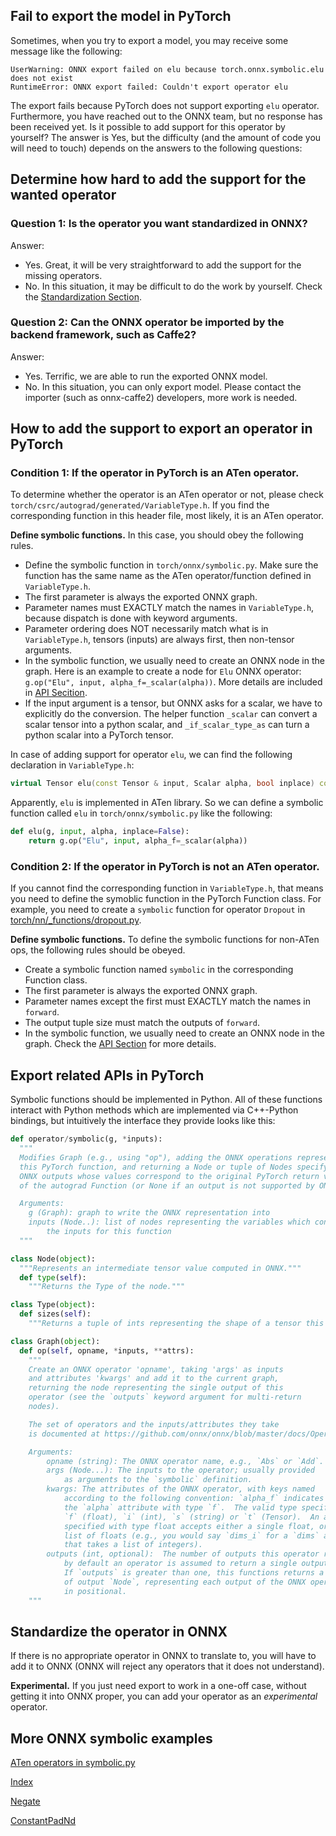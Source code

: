 ## Fail to export the model in PyTorch
Sometimes, when you try to export a model, you may receive some message like
the following:
```
UserWarning: ONNX export failed on elu because torch.onnx.symbolic.elu does not exist
RuntimeError: ONNX export failed: Couldn't export operator elu
```
The export fails because PyTorch does not support exporting `elu` operator.
Furthermore, you have reached out to the ONNX team, but no response has been
received yet. Is it possible to add support for this operator by yourself?
The answer is Yes, but the difficulty (and the amount of code you will need
to touch) depends on the answers to the following questions:

## Determine how hard to add the support for the wanted operator
### Question 1: Is the operator you want standardized in ONNX?
Answer:
- Yes. Great, it will be very straightforward to add the support for the
missing operators.
- No. In this situation, it may be difficult to do the work by yourself.
Check the [Standardization Section](#standardize_op).

### Question 2: Can the ONNX operator be imported by the backend framework, such as Caffe2?
Answer:
- Yes. Terrific, we are able to run the exported ONNX model.
- No. In this situation, you can only export model. Please contact the
importer (such as onnx-caffe2) developers, more work is needed.

## How to add the support to export an operator in PyTorch
### Condition 1: If the operator in PyTorch is an ATen operator.
To determine whether the operator is an ATen operator or not, please check
`torch/csrc/autograd/generated/VariableType.h`. If you find the
corresponding function in this header file, most likely, it is an ATen
operator.

**Define symbolic functions.** In this case, you should obey the following rules.
- Define the symbolic function in `torch/onnx/symbolic.py`. Make sure the
function has the same name as the ATen operator/function defined in
`VariableType.h`.
- The first parameter is always the exported ONNX graph.
- Parameter names must EXACTLY match the names in `VariableType.h`, because
dispatch is done with keyword arguments.
- Parameter ordering does NOT necessarily match what is in `VariableType.h`,
tensors (inputs) are always first, then non-tensor arguments.
- In the symbolic function, we usually need to create an ONNX node in the graph.
Here is an example to create a node for `Elu` ONNX operator:
`g.op("Elu", input, alpha_f=_scalar(alpha))`. More details are included in
[API Secition](#api).
- If the input argument is a tensor, but ONNX asks for a scalar, we have to
explicitly do the conversion. The helper function `_scalar` can convert a
scalar tensor into a python scalar, and `_if_scalar_type_as` can turn a
python scalar into a PyTorch tensor.

In case of adding support for operator `elu`, we can find the following
declaration in `VariableType.h`:
```cpp
virtual Tensor elu(const Tensor & input, Scalar alpha, bool inplace) const override;
```
Apparently, `elu` is implemented in ATen library. So we can define a symbolic
function called `elu` in `torch/onnx/symbolic.py` like the following:
```python
def elu(g, input, alpha, inplace=False):
    return g.op("Elu", input, alpha_f=_scalar(alpha))
```

### Condition 2: If the operator in PyTorch is not an ATen operator.
If you cannot find the corresponding function in `VariableType.h`,
that means you need to define the symoblic function in the PyTorch
Function class. For example, you need to create a `symbolic` function
for operator `Dropout` in [torch/nn/_functions/dropout.py](https://github.com/pytorch/pytorch/blob/99037d627da68cdf53d3d0315deceddfadf03bba/torch/nn/_functions/dropout.py#L14).

**Define symbolic functions.** To define the symbolic functions for
non-ATen ops, the following rules should be obeyed.
- Create a symbolic function named `symbolic` in the corresponding Function
class.
- The first parameter is always the exported ONNX graph.
- Parameter names except the first must EXACTLY match the names in `forward`.
- The output tuple size must match the outputs of `forward`.
- In the symbolic function, we usually need to create an ONNX node in the graph.
Check the [API Section](#api) for more details.


## <a name="api"></a> Export related APIs in PyTorch
Symbolic functions should be implemented in Python. All of these functions interact with Python methods which are implemented via C++-Python bindings, but intuitively the interface they provide looks like this:

```python
def operator/symbolic(g, *inputs):
  """
  Modifies Graph (e.g., using "op"), adding the ONNX operations representing
  this PyTorch function, and returning a Node or tuple of Nodes specifying the
  ONNX outputs whose values correspond to the original PyTorch return values
  of the autograd Function (or None if an output is not supported by ONNX).

  Arguments:
    g (Graph): graph to write the ONNX representation into
    inputs (Node..): list of nodes representing the variables which contain
        the inputs for this function
  """

class Node(object):
  """Represents an intermediate tensor value computed in ONNX."""
  def type(self):
    """Returns the Type of the node."""

class Type(object):
  def sizes(self):
    """Returns a tuple of ints representing the shape of a tensor this describes."""

class Graph(object):
  def op(self, opname, *inputs, **attrs):
    """
    Create an ONNX operator 'opname', taking 'args' as inputs
    and attributes 'kwargs' and add it to the current graph,
    returning the node representing the single output of this
    operator (see the `outputs` keyword argument for multi-return
    nodes).

    The set of operators and the inputs/attributes they take
    is documented at https://github.com/onnx/onnx/blob/master/docs/Operators.md

    Arguments:
        opname (string): The ONNX operator name, e.g., `Abs` or `Add`.
        args (Node...): The inputs to the operator; usually provided
            as arguments to the `symbolic` definition.
        kwargs: The attributes of the ONNX operator, with keys named
            according to the following convention: `alpha_f` indicates
            the `alpha` attribute with type `f`.  The valid type specifiers are
            `f` (float), `i` (int), `s` (string) or `t` (Tensor).  An attribute
            specified with type float accepts either a single float, or a
            list of floats (e.g., you would say `dims_i` for a `dims` attribute
            that takes a list of integers).
        outputs (int, optional):  The number of outputs this operator returns;
            by default an operator is assumed to return a single output.
            If `outputs` is greater than one, this functions returns a tuple
            of output `Node`, representing each output of the ONNX operator
            in positional.
    """
```

## <a name="standardize_op"></a> Standardize the operator in ONNX
If there is no appropriate operator in ONNX to translate to, you will have to
add it to ONNX (ONNX will reject any operators that it does not understand).

**Experimental.** If you just need export to work in a one-off case, without
getting it into ONNX proper, you can add your operator as an *experimental*
operator.

## More ONNX symbolic examples
[ATen operators in symbolic.py](https://github.com/pytorch/pytorch/blob/99037d627da68cdf53d3d0315deceddfadf03bba/torch/onnx/symbolic.py)

[Index](https://github.com/pytorch/pytorch/blob/99037d627da68cdf53d3d0315deceddfadf03bba/torch/autograd/_functions/tensor.py#L24)

[Negate](https://github.com/pytorch/pytorch/blob/99037d627da68cdf53d3d0315deceddfadf03bba/torch/autograd/_functions/basic_ops.py#L50)

[ConstantPadNd](https://github.com/pytorch/pytorch/blob/99037d627da68cdf53d3d0315deceddfadf03bba/torch/nn/_functions/padding.py#L8)
